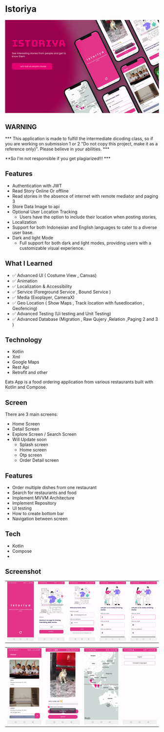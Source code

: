 # Istoriya
![App overview](https://github.com/tegar97/Istoriya/blob/master/screenshot/istoriya_cover.jpg?raw=true)

## WARNING

*** This application is made to fulfill the intermediate dicoding class, so if you are working on submission 1 or 2 "Do not copy this project, make it as a reference only)". Please believe in your abilities.  ***

**So I'm not responsible if you get plagiarized!!! ***

## Features

- Authentication with JWT
- Read Story Online Or offline
- 	 Read stories in the absence of internet with remote mediator and paging 3 
- Store Data Image to api 
- Optional User Location Tracking
	- Users have the option to include their location when posting stories, 
- Localization
 - Support for both Indonesian and English languages to cater to a diverse user base.
-  Dark and light Mode
 	- Full support for both dark and light modes, providing users with a customizable visual experience.




## What I Learned


- ✅ Advanced UI ( Costume View , Canvas) 
- ✅ Animation
- ✅ Localization & Accessibility
- ✅ Service (Foreground Service , Bound Service ) 
- ✅ Media (Exoplayer, CameraX)  
- ✅ Geo Location ( Show Maps , Track location with fusedlocation , Geofencing) 
- ✅ Advanced Testing (Ui testing and Unit Testing) 
- ✅ Advanced Database (Migration , Raw Qujery ,Relation ,Paging 2 and 3 ) 


## Technology
- Kotlin
- Xml
- Google Maps
- Rest Api
- Retrofit and other 




Eats App is a food ordering application from various restaurants built with Kotlin and Compose.
## Screen

There are 3 main screens:
- Home Screen
- Detail Screen
- Explore Screen / Search Screen 
- Will Update soon
   - Splash screen
    - Home screen
    - Otp screen
  - Order Detail screen

## Features


- Order multiple dishes from one restaurant
- Search for restaurants and food
- Implement MVVM Architecture
- Implement Repository
- UI testing
- How to create bottom bar
- Navigation between screen


## Tech

- Kotlin
- Compose
- 
## Screenshot



<table class="center" >
   <td> <img src="https://github.com/tegar97/Istoriya/blob/master/screenshot/splash_screen.jpg?raw=true" alt="Splash screen" width="200"/></td>
   <td><img src="https://github.com/tegar97/Istoriya/blob/master/screenshot/onboarding_screen.jpg?raw=true" alt="Onboarding screen" width="200"/></td>
   <td><img src="https://github.com/tegar97/Istoriya/blob/master/screenshot/login_screen.jpg?raw=true" alt="Detail screen" width="200"/></td>
<td><img src="https://github.com/tegar97/Istoriya/blob/master/screenshot/register_Screen.jpg?raw=true" alt="Register  screen" width="200"/></td>
 <td><img src="https://github.com/tegar97/Istoriya/blob/master/screenshot/register_Screen.jpg?raw=true" alt="Onboarding screen" width="200"/></td>


</table>
<table class="center" >
   <td> <img src="https://github.com/tegar97/Istoriya/blob/master/screenshot/home_screen.jpg?raw=true" alt="Home screen" width="200"/</td>
   <td> <img src="https://github.com/tegar97/Istoriya/blob/master/screenshot/detail_screen.jpg?raw=true" alt="Detail screen" width="200"/</td>
   <td> <img src="https://github.com/tegar97/Istoriya/blob/master/screenshot/location_screen.jpg?raw=true" alt="Location screen" width="200"/</td>
   <td> <img src="https://github.com/tegar97/Istoriya/blob/master/screenshot/setting_screen.jpg?raw=true" alt="Location screen" width="200"/</td>
</table>
